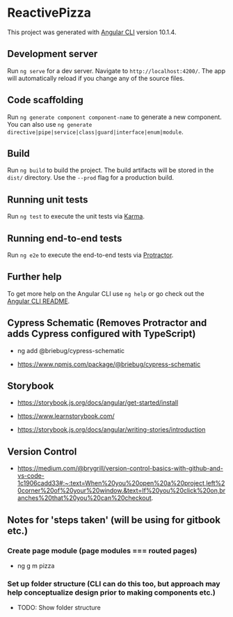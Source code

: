 # ReactivePizza

This project was generated with [Angular CLI](https://github.com/angular/angular-cli) version 10.1.4.

## Development server

Run `ng serve` for a dev server. Navigate to `http://localhost:4200/`. The app will automatically reload if you change any of the source files.

## Code scaffolding

Run `ng generate component component-name` to generate a new component. You can also use `ng generate directive|pipe|service|class|guard|interface|enum|module`.

## Build

Run `ng build` to build the project. The build artifacts will be stored in the `dist/` directory. Use the `--prod` flag for a production build.

## Running unit tests

Run `ng test` to execute the unit tests via [Karma](https://karma-runner.github.io).

## Running end-to-end tests

Run `ng e2e` to execute the end-to-end tests via [Protractor](http://www.protractortest.org/).

## Further help

To get more help on the Angular CLI use `ng help` or go check out the [Angular CLI README](https://github.com/angular/angular-cli/blob/master/README.md).

## Cypress Schematic (Removes Protractor and adds Cypress configured with TypeScript)

- ng add @briebug/cypress-schematic

- https://www.npmjs.com/package/@briebug/cypress-schematic

## Storybook

- https://storybook.js.org/docs/angular/get-started/install

- https://www.learnstorybook.com/

- https://storybook.js.org/docs/angular/writing-stories/introduction

## Version Control

- https://medium.com/@brygrill/version-control-basics-with-github-and-vs-code-1c1906cadd33#:~:text=When%20you%20open%20a%20project,left%20corner%20of%20your%20window.&text=If%20you%20click%20on,branches%20that%20you%20can%20checkout.

## Notes for 'steps taken' (will be using for gitbook etc.)

### Create page module (page modules === routed pages)

- ng g m pizza

### Set up folder structure (CLI can do this too, but approach may help conceptualize design prior to making components etc.)

- TODO: Show folder structure
